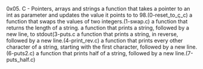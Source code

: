 0x05. C - Pointers, arrays and strings
a function that takes a pointer to an int as parameter and updates the value it points to to 98.(0-reset_to_ç_c)
a function that swaps the values of two integers.(1-swap.c)
a function that returns the length of a string.
a function that prints a string, followed by a new line, to stdout(3-puts.c
a function that prints a string, in reverse, followed by a new line.(4-print_rev.c)
a function that prints every other character of a string, starting with the first character, followed by a new line.(6-puts2.c)
a function that prints half of a string, followed by a new line.(7-puts_half.c)
